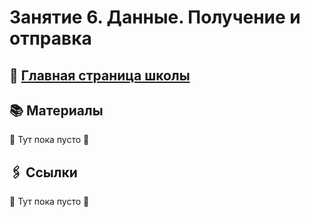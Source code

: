 # Занятие 6. Данные. Получение и отправка

## 🏫 [Главная страница школы](../../README.md)

## 📚 Материалы

👻 Тут пока пусто 👻

## 🖇️ Ссылки

👻 Тут пока пусто 👻

